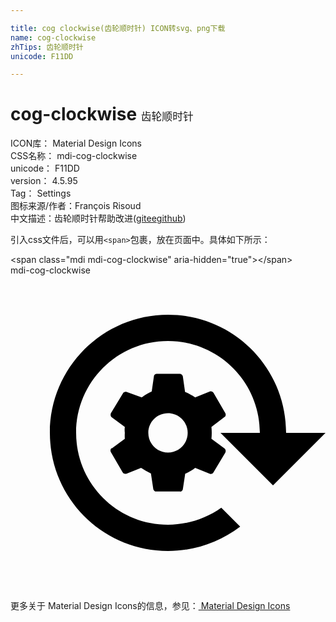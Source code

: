 ```yaml
---

title: cog clockwise(齿轮顺时针) ICON转svg、png下载
name: cog-clockwise
zhTips: 齿轮顺时针
unicode: F11DD

---
```


# cog-clockwise  <small style="font-size: 60%;font-weight: 100">齿轮顺时针</small>


<div class="detail-page">
<p>
<span>
ICON库：
<span class="badge-secondary badge">Material Design Icons</span> 
</span>
<br/>
<span>
CSS名称：
<span class="badge-secondary badge">mdi-cog-clockwise</span> 
</span>
<br/>
<span>
unicode：
<span class="badge-secondary badge">F11DD</span> 
</span>
<br/>
<span>
version：
<span class="badge-secondary badge">4.5.95</span> 
</span>
<br/>
<span>Tag：
<span class="badge-light badge">Settings</span>
</span>
<br/>
<span>图标来源/作者：<span class="badge-light badge">François Risoud</span></span> 
<br/>
<span class="zh-detail">中文描述：<span class="badge-primary badge">齿轮顺时针</span><span class="help-link"><span>帮助改进</span>(<a href="https://gitee.com/liuwave/icon-helper/edit/master/json/material/cog-clockwise.json" target="_blank" rel="noopener noreferrer">gitee</a><a href="https://github.com/liuwave/icon-helper/edit/master/json/material/cog-clockwise.json" target="_blank" rel="noopener noreferrer">github</a></span>)</span><br/>
</p>
</div>
<div class="alert alert-dark">
  <i class="mdi mdi-cog-clockwise mdi-48px"></i>
  <i class="mdi mdi-cog-clockwise mdi-36px"></i>
  <i class="mdi mdi-cog-clockwise mdi-24px"></i>
  <i class="mdi mdi-cog-clockwise mdi-18px"></i>
</div>
<div>
  <p>引入css文件后，可以用<code>&lt;span&gt;</code>包裹，放在页面中。具体如下所示：    
  </p>
  <div class="alert alert-primary" style="font-size: 14px">
    &lt;span class="mdi mdi-cog-clockwise" aria-hidden="true"&gt;&lt;/span&gt;
    <copy-btn content='<span class="mdi mdi-cog-clockwise" aria-hidden="true"></span>'></copy-btn>
  </div>
  <div class="alert alert-secondary">
    <i class="mdi mdi-cog-clockwise"
    style="font-size: 24px"
    aria-hidden="true"></i> mdi-cog-clockwise
    <copy-btn content="mdi-cog-clockwise" btn-title="复制图标名称"></copy-btn>
  </div>
</div>
<div id="svg" class="svg-wrap">
<svg xmlns="http://www.w3.org/2000/svg" viewBox="0 0 24 24"><path d="M12 3C7.03 3 3 7.03 3 12S7.03 21 12 21C14 21 15.92 20.34 17.5 19.14L16.06 17.7C14.87 18.54 13.45 19 12 19C8.13 19 5 15.87 5 12S8.13 5 12 5 19 8.13 19 12H16L20 16L24 12H21C21 7.03 16.97 3 12 3M7.71 13.16C7.62 13.23 7.59 13.35 7.64 13.45L8.54 15C8.6 15.12 8.72 15.12 8.82 15.12L9.95 14.67C10.19 14.83 10.44 14.97 10.7 15.09L10.88 16.28C10.9 16.39 11 16.47 11.1 16.47H12.9C13 16.5 13.11 16.41 13.13 16.3L13.31 15.12C13.58 15 13.84 14.85 14.07 14.67L15.19 15.12C15.3 15.16 15.42 15.11 15.47 15L16.37 13.5C16.42 13.38 16.39 13.26 16.31 13.19L15.31 12.45C15.34 12.15 15.34 11.85 15.31 11.55L16.31 10.79C16.4 10.72 16.42 10.61 16.37 10.5L15.47 8.95C15.41 8.85 15.3 8.81 15.19 8.85L14.07 9.3C13.83 9.13 13.57 9 13.3 8.88L13.13 7.69C13.11 7.58 13 7.5 12.9 7.5H11.14C11.04 7.5 10.95 7.57 10.93 7.67L10.76 8.85C10.5 8.97 10.23 9.12 10 9.3L8.85 8.88C8.74 8.84 8.61 8.89 8.56 9L7.65 10.5C7.6 10.62 7.63 10.74 7.71 10.81L8.71 11.55C8.69 11.7 8.69 11.85 8.71 12C8.7 12.15 8.7 12.3 8.71 12.45L7.71 13.19M12 13.5H12C11.16 13.5 10.5 12.82 10.5 12C10.5 11.17 11.17 10.5 12 10.5S13.5 11.17 13.5 12 12.83 13.5 12 13.5" /></svg>
</div>
<detail full-name='mdi-cog-clockwise'></detail>
    
<div><p>更多关于 Material Design Icons的信息，参见：<a target="_blank" href="https://iconhelper.cn/material.html"> Material Design Icons</a>
</p></div>
